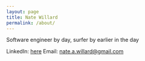 ```yaml
---
layout: page
title: Nate Willard
permalink: /about/
---
```


Software engineer by day, surfer by earlier in the day

LinkedIn: [here](https://www.linkedin.com/in/natewillard/)
Email: nate.a.willard@gmail.com














